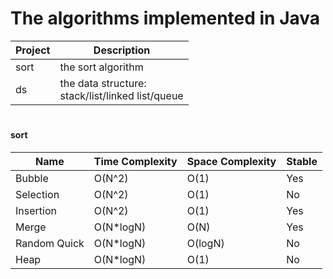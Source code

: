 # The algorithms implemented in Java
| Project  | Description  |
| ------------ | ------------ |
| sort  | the sort algorithm  |
| ds  | the data structure:<br/>stack/list/linked list/queue  |
#

#### sort
| Name  | Time Complexity  | Space Complexity | Stable |
| ------------ | ------------ | ------------ | ------------ |
| Bubble  | O(N^2)  | O(1) | Yes |
| Selection  | O(N^2)  | O(1) | No |
| Insertion  | O(N^2)  | O(1) | Yes |
| Merge  | O(N*logN)  | O(N) | Yes |
| Random Quick  | O(N*logN)  | O(logN) | No |
| Heap  | O(N*logN)  | O(1) | No |